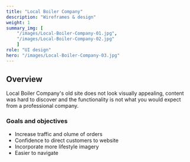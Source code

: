 ```yaml
---
title: "Local Boiler Company"
description: "Wireframes & design"
weight: 1
summary_img: [
    "/images/Local-Boiler-Company-01.jpg",
    "/images/Local-Boiler-Company-02.jpg"
    ]
role: "UI design"
hero: "/images/Local-Boiler-Company-03.jpg"
---
```


## Overview

Local Boiler Company's old site does not look visually appealing, content was hard to discover and the functionality is not what you would expect from a professional company.

### Goals and objectives

* Increase traffic and olume of orders
* Confidence to direct customers to website
* Incorporate more lifestyle imagery
* Easier to navigate